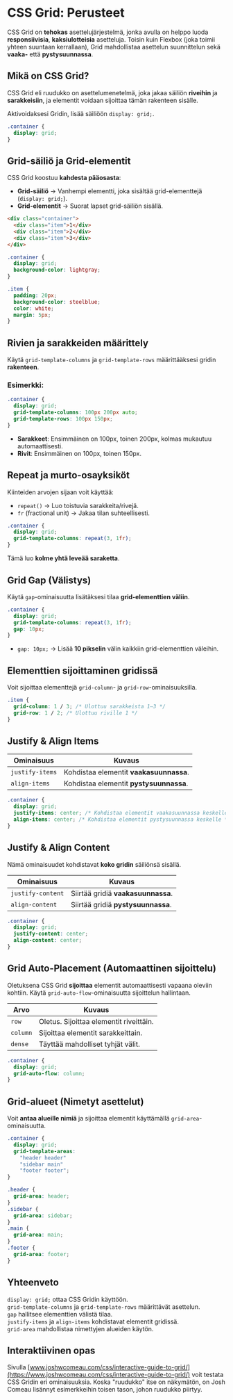 # CSS Grid: Perusteet

CSS Grid on **tehokas** asettelujärjestelmä, jonka avulla on helppo luoda **responsiivisia**, **kaksiulotteisia** asetteluja. Toisin kuin Flexbox (joka toimii yhteen suuntaan kerrallaan), Grid mahdollistaa asettelun suunnittelun sekä **vaaka-** että **pystysuunnassa**.

## Mikä on CSS Grid?

CSS Grid eli ruudukko on asettelumenetelmä, joka jakaa säiliön **riveihin** ja **sarakkeisiin**, ja elementit voidaan sijoittaa tämän rakenteen sisälle.

Aktivoidaksesi Gridin, lisää säiliöön `display: grid;`.

```css
.container {
  display: grid;
}
```

## Grid-säiliö ja Grid-elementit

CSS Grid koostuu **kahdesta pääosasta**:

- **Grid-säiliö** → Vanhempi elementti, joka sisältää grid-elementtejä (`display: grid;`).
- **Grid-elementit** → Suorat lapset grid-säiliön sisällä.

```html
<div class="container">
  <div class="item">1</div>
  <div class="item">2</div>
  <div class="item">3</div>
</div>
```

```css
.container {
  display: grid;
  background-color: lightgray;
}

.item {
  padding: 20px;
  background-color: steelblue;
  color: white;
  margin: 5px;
}
```

## Rivien ja sarakkeiden määrittely

Käytä `grid-template-columns` ja `grid-template-rows` määrittääksesi gridin **rakenteen**.

### **Esimerkki:**

```css
.container {
  display: grid;
  grid-template-columns: 100px 200px auto;
  grid-template-rows: 100px 150px;
}
```

- **Sarakkeet**: Ensimmäinen on 100px, toinen 200px, kolmas mukautuu automaattisesti.
- **Rivit**: Ensimmäinen on 100px, toinen 150px.

## Repeat ja murto-osayksiköt

Kiinteiden arvojen sijaan voit käyttää:

- `repeat()` → Luo toistuvia sarakkeita/rivejä.
- `fr` (fractional unit) → Jakaa tilan suhteellisesti.

```css
.container {
  display: grid;
  grid-template-columns: repeat(3, 1fr);
}
```

Tämä luo **kolme yhtä leveää saraketta**.

## Grid Gap (Välistys)

Käytä `gap`-ominaisuutta lisätäksesi tilaa **grid-elementtien väliin**.

```css
.container {
  display: grid;
  grid-template-columns: repeat(3, 1fr);
  gap: 10px;
}
```

- `gap: 10px;` → Lisää **10 pikselin** välin kaikkiin grid-elementtien väleihin.

## Elementtien sijoittaminen gridissä

Voit sijoittaa elementtejä `grid-column`- ja `grid-row`-ominaisuuksilla.

```css
.item {
  grid-column: 1 / 3; /* Ulottuu sarakkeista 1–3 */
  grid-row: 1 / 2; /* Ulottuu riville 1 */
}
```

## Justify & Align Items

| Ominaisuus      | Kuvaus                                  |
| --------------- | --------------------------------------- |
| `justify-items` | Kohdistaa elementit **vaakasuunnassa**. |
| `align-items`   | Kohdistaa elementit **pystysuunnassa**. |

```css
.container {
  display: grid;
  justify-items: center; /* Kohdistaa elementit vaakasuunnassa keskelle */
  align-items: center; /* Kohdistaa elementit pystysuunnassa keskelle */
}
```

## Justify & Align Content

Nämä ominaisuudet kohdistavat **koko gridin** säiliönsä sisällä.

| Ominaisuus        | Kuvaus                             |
| ----------------- | ---------------------------------- |
| `justify-content` | Siirtää gridiä **vaakasuunnassa**. |
| `align-content`   | Siirtää gridiä **pystysuunnassa**. |

```css
.container {
  display: grid;
  justify-content: center;
  align-content: center;
}
```

## Grid Auto-Placement (Automaattinen sijoittelu)

Oletuksena CSS Grid **sijoittaa** elementit automaattisesti vapaana oleviin kohtiin. Käytä `grid-auto-flow`-ominaisuutta sijoittelun hallintaan.

| Arvo     | Kuvaus                                  |
| -------- | --------------------------------------- |
| `row`    | Oletus. Sijoittaa elementit riveittäin. |
| `column` | Sijoittaa elementit sarakkeittain.      |
| `dense`  | Täyttää mahdolliset tyhjät välit.       |

```css
.container {
  display: grid;
  grid-auto-flow: column;
}
```

## Grid-alueet (Nimetyt asettelut)

Voit **antaa alueille nimiä** ja sijoittaa elementit käyttämällä `grid-area`-ominaisuutta.

```css
.container {
  display: grid;
  grid-template-areas:
    "header header"
    "sidebar main"
    "footer footer";
}

.header {
  grid-area: header;
}
.sidebar {
  grid-area: sidebar;
}
.main {
  grid-area: main;
}
.footer {
  grid-area: footer;
}
```

## Yhteenveto

`display: grid;` ottaa CSS Gridin käyttöön.  
`grid-template-columns` ja `grid-template-rows` määrittävät asettelun.  
`gap` hallitsee elementtien välistä tilaa.  
`justify-items` ja `align-items` kohdistavat elementit gridissä.  
`grid-area` mahdollistaa nimettyjen alueiden käytön.

## Interaktiivinen opas

Sivulla [www.joshwcomeau.com/css/interactive-guide-to-grid/](https://www.joshwcomeau.com/css/interactive-guide-to-grid/) voit testata CSS Gridin eri ominaisuuksia. Koska "ruudukko" itse on näkymätön, on Josh Comeau lisännyt esimerkkeihin toisen tason, johon ruudukko piirtyy.
